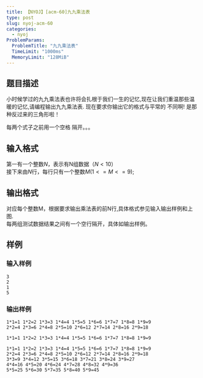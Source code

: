 ```yaml
---
title: 【NYOJ】[acm-60]九九乘法表
type: post
slug: nyoj-acm-60
categories:
  - nyoj
ProblemParams:
  ProblemTitle: "九九乘法表"
  TimeLimit: "1000ms"
  MemoryLimit: "128MiB"
---
```


## 题目描述

小时候学过的九九乘法表也许将会扎根于我们一生的记忆,现在让我们重温那些温暖的记忆,请编程输出九九乘法表. 
现在要求你输出它的格式与平常的 不同啊! 是那种反过来的三角形啦！   

每两个式子之前用一个空格 隔开。。。

## 输入格式

第一有一个整数$N$，表示有N组数据$（N<10）$  
接下来由$N$行，每行只有一个整数$M(1<=M<=9)$;  

## 输出格式

对应每个整数M，根据要求输出乘法表的前N行,具体格式参见输入输出样例和上图.    
每两组测试数据结果之间有一个空行隔开，具体如输出样例。

## 样例

### 输入样例
```
3
2
1
5
```
### 输出样例
```
1*1=1 1*2=2 1*3=3 1*4=4 1*5=5 1*6=6 1*7=7 1*8=8 1*9=9   
2*2=4 2*3=6 2*4=8 2*5=10 2*6=12 2*7=14 2*8=16 2*9=18   
    
1*1=1 1*2=2 1*3=3 1*4=4 1*5=5 1*6=6 1*7=7 1*8=8 1*9=9    
     
1*1=1 1*2=2 1*3=3 1*4=4 1*5=5 1*6=6 1*7=7 1*8=8 1*9=9    
2*2=4 2*3=6 2*4=8 2*5=10 2*6=12 2*7=14 2*8=16 2*9=18   
3*3=9 3*4=12 3*5=15 3*6=18 3*7=21 3*8=24 3*9=27   
4*4=16 4*5=20 4*6=24 4*7=28 4*8=32 4*9=36   
5*5=25 5*6=30 5*7=35 5*8=40 5*9=45     
```

